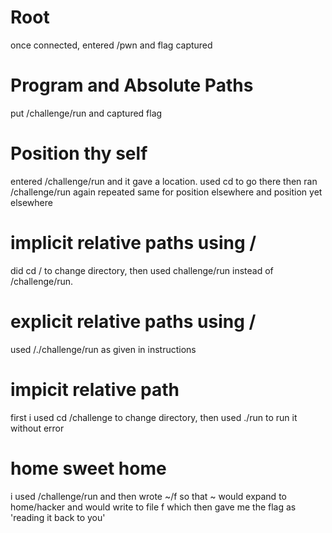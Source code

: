 # Root
once connected, entered /pwn and flag captured 
# Program and Absolute Paths 
put /challenge/run and captured flag
# Position thy self
entered /challenge/run and it gave a location. used cd to go there then ran /challenge/run again
repeated same for position elsewhere and position yet elsewhere
# implicit relative paths using /
did cd / to change directory, then used challenge/run instead of /challenge/run.
# explicit relative paths using /
used /./challenge/run as given in instructions 
# impicit relative path
first i used cd /challenge to change directory, then used ./run to run it without error
# home sweet home 
i used /challenge/run and then wrote ~/f so that ~ would expand to home/hacker and would write to file f which then gave me the flag as 'reading it back to you'